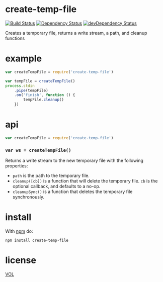 create-temp-file
================

[![Build Status](https://travis-ci.org/ArtskydJ/create-temp-file.svg)](https://travis-ci.org/ArtskydJ/create-temp-file)
[![Dependency Status](https://david-dm.org/artskydj/create-temp-file.svg)](https://david-dm.org/artskydj/create-temp-file)
[![devDependency Status](https://david-dm.org/artskydj/create-temp-file/dev-status.svg)](https://david-dm.org/artskydj/create-temp-file#info=devDependencies)

Creates a temporary file, returns a write stream, a path, and cleanup functions

# example

```js
var createTempFile = require('create-temp-file')

var tempFile = createTempFile()
process.stdin
	.pipe(tempFile)
	.on('finish', function () {
		tempFile.cleanup()
	})
```

# api

```js
var createTempFile = require('create-temp-file')
```

### `var ws = createTempFile()`

Returns a write stream to the new temporary file with the following properties:
- `path` is the path to the temporary file.
- `cleanup([cb])` is a function that will delete the temporary file. `cb` is the optional callback, and defaults to a no-op.
- `cleanupSync()` is a function that deletes the temporary file synchronously.

# install

With [npm](https://npmjs.com/) do:

```
npm install create-temp-file
```

# license

[VOL](http://veryopenlicense.com/)
